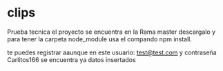 # clips
Prueba tecnica
el proyecto se encuentra en la Rama  master
descargalo y para tener la carpeta node_module usa el compando npm install.


te puedes registrar aaunque en este usuario: test@test.com y contraseña Carlitos166 se encuentra ya datos insertados
